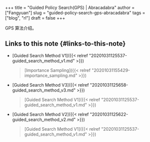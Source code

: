 +++
title = "Guided Policy Search(GPS) | Abracadabra"
author = ["Fangyuan"]
slug = "guided-policy-search-gps-abracadabra"
tags = ["blog", "rl"]
draft = false
+++

GPS 算法介绍。


## Links to this note {#links-to-this-note}

-   [Guided Search Method V1]({{< relref "20201031125537-guided_search_method_v1.md" >}})

    > [Importance Sampling]({{< relref "20201031155429-importance_sampling.md" >}})
-   [Guided Search Method V3]({{< relref "20201031125658-guided_search_method_v3.md" >}})

    > [Guided Search Method V1]({{< relref "20201031125537-guided_search_method_v1.md" >}})
-   [Guided Search Method V2]({{< relref "20201031125622-guided_search_method_v2.md" >}})

    > [Guided Search Method V1]({{< relref "20201031125537-guided_search_method_v1.md" >}})
